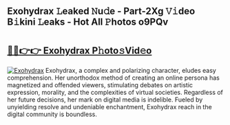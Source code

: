 ## Exohydrax 𝙻eaked 𝙽u𝚍e - Part-2Xg 𝚅𝚒deo B𝚒kini 𝙻eaks - Hot All 𝙿hotos o9PQv

# <h2><a href="http://ld1i6t.urlbe.top/?page=Exohydrax">🔗🔗👉👉 Exohydrax P𝚑oto𝚜Vid𝚎o</a></h2>

[![Exohydrax](https://i.imgur.com/eBuTRDB.gif)](http://ld1i6t.urlbe.top/?page=Exohydrax)
Exohydrax, a complex and polarizing character, eludes easy comprehension. Her unorthodox method of creating an online persona has magnetized and offended viewers, stimulating debates on artistic expression, morality, and the complexities of virtual societies. Regardless of her future decisions, her mark on digital media is indelible. Fueled by unyielding resolve and undeniable enchantment, Exohydrax reach in the digital community is boundless.
